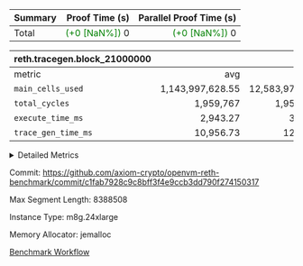 | Summary | Proof Time (s) | Parallel Proof Time (s) |
|:---|---:|---:|
| Total | <span style='color: green'>(+0 [NaN%])</span> 0 | <span style='color: green'>(+0 [NaN%])</span> 0 |


| reth.tracegen.block_21000000 |||||
|:---|---:|---:|---:|---:|
|metric|avg|sum|max|min|
| `main_cells_used     ` |  1,143,997,628.55 |  12,583,973,914 |  1,923,774,859 |  289,613,008 |
| `total_cycles        ` |  1,959,767 |  1,959,767 |  1,959,767 |  1,959,767 |
| `execute_time_ms     ` |  2,943.27 |  32,376 |  6,144 |  265 |
| `trace_gen_time_ms   ` |  10,956.73 |  120,524 |  13,765 |  5,133 |



<details>
<summary>Detailed Metrics</summary>

| group | block_number | segment | trace_gen_time_ms | total_cycles | main_cells_used | execute_time_ms |
| --- | --- | --- | --- | --- | --- | --- |
| reth.tracegen.block_21000000 | 21000000 | 0 | 10,648 |  | 988,356,996 | 2,866 | 
| reth.tracegen.block_21000000 | 21000000 | 1 | 10,326 |  | 985,994,231 | 2,720 | 
| reth.tracegen.block_21000000 | 21000000 | 10 | 5,133 | 1,959,767 | 289,613,008 | 265 | 
| reth.tracegen.block_21000000 | 21000000 | 2 | 10,367 |  | 986,899,947 | 2,833 | 
| reth.tracegen.block_21000000 | 21000000 | 3 | 6,227 |  | 1,427,388,049 | 787 | 
| reth.tracegen.block_21000000 | 21000000 | 4 | 12,303 |  | 1,355,141,174 | 6,144 | 
| reth.tracegen.block_21000000 | 21000000 | 5 | 12,417 |  | 1,089,690,786 | 3,257 | 
| reth.tracegen.block_21000000 | 21000000 | 6 | 13,591 |  | 1,150,575,707 | 3,701 | 
| reth.tracegen.block_21000000 | 21000000 | 7 | 12,977 |  | 1,108,541,321 | 3,519 | 
| reth.tracegen.block_21000000 | 21000000 | 8 | 13,765 |  | 1,277,997,836 | 3,536 | 
| reth.tracegen.block_21000000 | 21000000 | 9 | 12,770 |  | 1,923,774,859 | 2,748 | 

</details>


Commit: https://github.com/axiom-crypto/openvm-reth-benchmark/commit/c1fab7928c9c8bff3f4e9ccb3dd790f274150317

Max Segment Length: 8388508

Instance Type: m8g.24xlarge

Memory Allocator: jemalloc

[Benchmark Workflow](https://github.com/axiom-crypto/openvm-reth-benchmark/actions/runs/13162579475)
